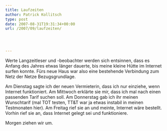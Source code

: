 ```yaml
---
title: Laufzeiten
author: Patrick Kollitsch
type: post
date: 2007-08-31T19:31:34+00:00
url: /2007/09/laufzeiten/




---
```

Werte Langzeitleser und -beobachter werden sich entsinnen, dass es Anfang des Jahres etwas länger dauerte, bis meine kleine Hütte im Internet surfen konnte. Fürs neue Haus war also eine bestehende Verbindung zum Netz der Netze Bezugsgrundlage.

Am Dienstag sagte ich der neuen Vermieterin, dass ich nur einziehe, wenn Internet funktioniert. Am Mittwoch erklärte sie mir, dass ich mal nach einen passenden Tarif suchen soll. Am Donnerstag gab ich ihr meinen Wunschtarif (mal <span class="caps">TOT</span> testen, TT&T war ja etwas instabil in meinen Testmonaten hier). Am Freitag rief sie an und meinte, Internet wäre bestellt. Vorhin rief sie an, dass Internet gelegt sei und funktioniere.

Morgen ziehen wir um.
